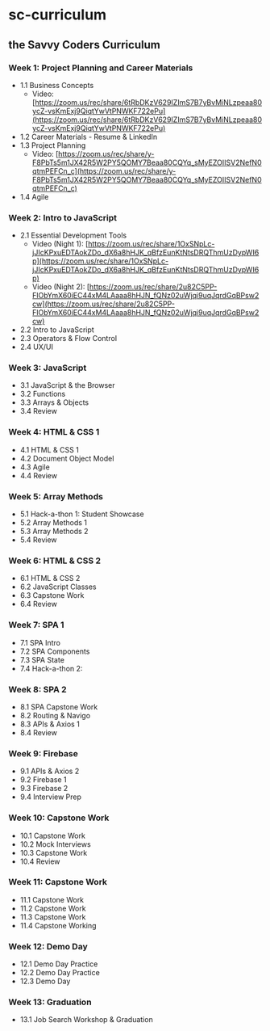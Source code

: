 # sc-curriculum
## the Savvy Coders Curriculum

### Week 1: **Project Planning and Career Materials**
* 1.1 Business Concepts
   * Video: [https://zoom.us/rec/share/6tRbDKzV629IZImS7B7yBvMiNLzpeaa80ycZ-vsKmExj9QiqtYwVtPNWKF722ePu](https://zoom.us/rec/share/6tRbDKzV629IZImS7B7yBvMiNLzpeaa80ycZ-vsKmExj9QiqtYwVtPNWKF722ePu)
* 1.2 Career Materials - Resume & LinkedIn
* 1.3 Project Planning
   * Video: [https://zoom.us/rec/share/y-F8PbTs5m1JX42R5W2PY5QOMY7Beaa80CQYq_sMyEZOIISV2NefN0qtmPEFCn_c](https://zoom.us/rec/share/y-F8PbTs5m1JX42R5W2PY5QOMY7Beaa80CQYq_sMyEZOIISV2NefN0qtmPEFCn_c)
* 1.4 Agile

### Week 2: **Intro to JavaScript**
* 2.1 Essential Development Tools
   * Video (Night 1): [https://zoom.us/rec/share/1OxSNpLc-jJIcKPxuEDTAokZDo_dX6a8hHJK_qBfzEunKtNtsDRQThmUzDypWI6p](https://zoom.us/rec/share/1OxSNpLc-jJIcKPxuEDTAokZDo_dX6a8hHJK_qBfzEunKtNtsDRQThmUzDypWI6p)
   * Video (Night 2): [https://zoom.us/rec/share/2u82C5PP-FlObYmX60iEC44xM4LAaaa8hHJN_fQNz02uWjqi9uqJqrdGqBPsw2cw](https://zoom.us/rec/share/2u82C5PP-FlObYmX60iEC44xM4LAaaa8hHJN_fQNz02uWjqi9uqJqrdGqBPsw2cw)
* 2.2 Intro to JavaScript
* 2.3 Operators & Flow Control
* 2.4 UX/UI

### Week 3: **JavaScript**
* 3.1 JavaScript & the Browser
* 3.2 Functions
* 3.3 Arrays & Objects
* 3.4 Review

### Week 4: **HTML & CSS 1**
* 4.1 HTML & CSS 1
* 4.2 Document Object Model
* 4.3 Agile
* 4.4 Review

### Week 5: **Array Methods**
* 5.1 Hack-a-thon 1: Student Showcase
* 5.2 Array Methods 1
* 5.3 Array Methods 2
* 5.4 Review

### Week 6: **HTML & CSS 2**
* 6.1 HTML & CSS 2
* 6.2 JavaScript Classes
* 6.3 Capstone Work
* 6.4 Review

### Week 7: **SPA 1**
* 7.1 SPA Intro
* 7.2 SPA Components
* 7.3 SPA State
* 7.4 Hack-a-thon 2: 

### Week 8: **SPA 2**
* 8.1 SPA Capstone Work
* 8.2 Routing & Navigo 
* 8.3 APIs & Axios 1
* 8.4 Review

### Week 9: **Firebase**
* 9.1 APIs & Axios 2
* 9.2 Firebase 1
* 9.3 Firebase 2
* 9.4 Interview Prep

### Week 10: **Capstone Work**
* 10.1 Capstone Work
* 10.2 Mock Interviews
* 10.3 Capstone Work
* 10.4 Review

### Week 11: **Capstone Work**
* 11.1 Capstone Work
* 11.2 Capstone Work
* 11.3 Capstone Work
* 11.4 Capstone Working

### Week 12: **Demo Day**
* 12.1 Demo Day Practice
* 12.2 Demo Day Practice
* 12.3 Demo Day

### Week 13: **Graduation**
* 13.1 Job Search Workshop & Graduation
